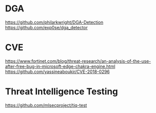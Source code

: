 # DGA

https://github.com/philarkwright/DGA-Detection	<br />
https://github.com/exp0se/dga_detector <br />

# CVE

https://www.fortinet.com/blog/threat-research/an-analysis-of-the-use-after-free-bug-in-microsoft-edge-chakra-engine.html <br />
https://github.com/yassineaboukir/CVE-2018-0296  <br />

# Threat Intelligence Testing

https://github.com/mlsecproject/tiq-test  <br />

